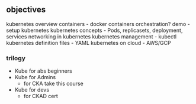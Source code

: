 ## objectives
kubernetes overview
containers - docker
containers orchestration?
demo - setup kubernetes
kubernetes concepts - Pods, replicasets, deployment, services
networking in kubernetes
kubernetes management - kubectl
kubernetes definition files - YAML
kubernetes on cloud - AWS/GCP

### trilogy
- Kube for abs beginners
- Kube for Admins
    - for CKA take this course
- Kube for devs
    - for CKAD cert